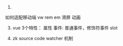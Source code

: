 1. 

 如何适配移动端  vw rem em
 滑屏
 动画


3. vue 3个特性：
        属性
        事件: 普通事件，修饰符事件
        slot

4. zk source code watcher 机制